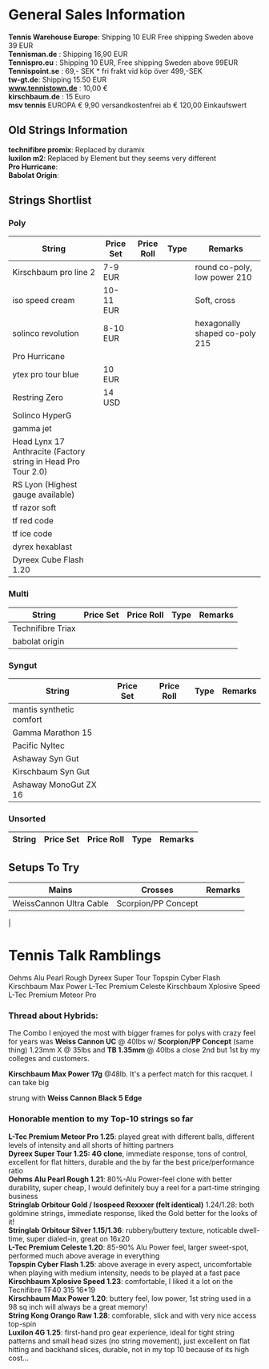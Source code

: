 # General Sales Information

**Tennis Warehouse Europe**: Shipping 10 EUR Free shipping Sweden above 39 EUR  
**Tennisman.de** : Shipping 16,90 EUR  
**Tennispro.eu** : Shipping 10 EUR, Free shipping Sweden above 99EUR  
**Tennispoint.se** : 69,- SEK * fri frakt vid köp över 499,-SEK  
**tw-gt.de**: Shipping 15.50 EUR  
**www.tennistown.de** : 10,00 €  
**kirschbaum.de** : 15 Euro  
**msv tennis**  EUROPA	 € 9,90	 versandkostenfrei ab € 120,00 Einkaufswert  

## Old Strings Information

**technifibre promix**: Replaced by duramix   
**luxilon m2**: Replaced by Element but they seems very different  
**Pro Hurricane**:  
**Babolat Origin**:  

## Strings Shortlist

### Poly

| String                      | Price Set | Price Roll | Type    | Remarks                             | 
| --------------------------- | --------- | ---------- | ------- | ----------------------------------- | 
| Kirschbaum pro line 2       | 7-9 EUR   |            |         | round co-poly, low power 210        |
| iso speed cream             | 10-11 EUR |            |         | Soft, cross                         |
| solinco revolution          | 8-10 EUR  |            |         |  hexagonally shaped co-poly 215     | 
| Pro Hurricane               |
| ytex pro tour blue          | 10 EUR    | 
| Restring Zero               | 14 USD    | 
| Solinco HyperG              |                     
| gamma jet                   |
| Head Lynx 17 Anthracite (Factory string in Head Pro Tour 2.0) |  
| RS Lyon (Highest gauge available) | 
| tf razor soft |
| tf red code | 
| tf ice code |
| dyrex hexablast |  
| Dyreex Cube Flash 1.20 | 

### Multi

| String | Price Set | Price Roll | Type | Remarks 
| ------ | --------- | ---------- | ---- | ------ |
| Technifibre Triax | 
| babolat origin | 

### Syngut

| String | Price Set | Price Roll | Type | Remarks 
| ------ | --------- | ---------- | ---- | ------ |
| mantis synthetic comfort |  
| Gamma Marathon 15 | 
| Pacific Nyltec |
| Ashaway Syn Gut | 
| Kirschbaum Syn Gut |
| Ashaway MonoGut ZX 16 | 

### Unsorted

| String | Price Set | Price Roll | Type | Remarks 
| ------ | --------- | ---------- | ---- | ------ | 







## Setups To Try

| Mains                   | Crosses                      | Remarks                            |
|-------------------------| ---------------------------- | -----------------------------------|
| WeissCannon Ultra Cable | Scorpion/PP Concept          |                                    |
| 


# Tennis Talk Ramblings

Oehms Alu Pearl Rough
Dyreex Super Tour
Topspin Cyber Flash
Kirschbaum Max Power
L-Tec Premium Celeste
Kirschbaum Xplosive Speed
L-Tec Premium Meteor Pro 

### Thread about Hybrids: 

The Combo I enjoyed the most with bigger frames for polys with crazy feel for years was
**Weiss Cannon UC** @ 40lbs w/ **Scorpion/PP Concept** (same thing) 1.23mm X @ 35lbs
and **TB 1.35mm** @ 40lbs a close 2nd but 1st by my colleges and customers.

**Kirschbaum Max Power 17g** @48lb. It's a perfect match for this racquet. I can take big   

strung with **Weiss Cannon Black 5 Edge**  


### Honorable mention to my Top-10 strings so far

**L-Tec Premium Meteor Pro 1.25**: played great with different balls, different levels of intensity and all shorts of hitting partners  
**Dyreex Super Tour 1.25: 4G clone**, immediate response, tons of control, excellent for flat hitters, durable and the by far the best price/performance ratio  
**Oehms Alu Pearl Rough 1.21**: 80%-Alu Power-feel clone with better durability, super cheap, I would definitely buy a reel for a part-time stringing business  
**Stringlab Orbitour Gold / Isospeed Rexxxer (felt identical)** 1.24/1.28: both goldmine strings, immediate response, liked the Gold better for the looks of it!  
**Stringlab Orbitour Silver 1.15/1.36**: rubbery/buttery texture, noticable dwell-time, super dialed-in, great on 16x20  
**L-Tec Premium Celeste 1.20**: 85-90% Alu Power feel, larger sweet-spot, performed much above average in everything  
**Topspin Cyber Flash 1.25**: above average in every aspect, uncomfortable when playing with medium intensity, needs to be played at a fast pace  
**Kirschbaum Xplosive Speed 1.23**: comfortable, I liked it a lot on the Tecnifibre TF40 315 16*19  
**Kirschbaum Max Power 1.20**: buttery feel, low power, 1st string used in a 98 sq inch will always be a great memory!  
**String Kong Orango Raw 1.28**: comforable, slick and with very nice access top-spin  
**Luxilon 4G 1.25**: first-hand pro gear experience, ideal for tight string patterns and small head sizes (no string movement), just excellent on flat hitting and backhand slices, durable, not in my top 10 because of its high cost...  


